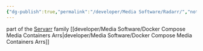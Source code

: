 ```yaml
---
{"dg-publish":true,"permalink":"/developer/Media Software/Radarr/","noteIcon":""}
---
```



part of the [Servarr](https://wiki.servarr.com/) family
[[developer/Media Software/Docker Compose Media Containers Arrs\|developer/Media Software/Docker Compose Media Containers Arrs]]